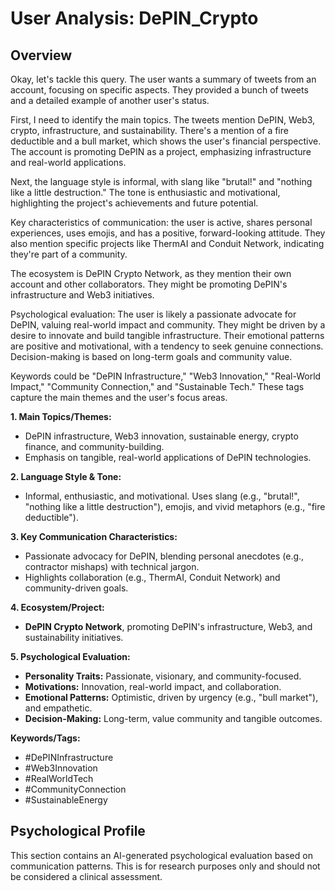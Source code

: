# User Analysis: DePIN_Crypto

## Overview

<think>
Okay, let's tackle this query. The user wants a summary of tweets from an account, focusing on specific aspects. They provided a bunch of tweets and a detailed example of another user's status. 

First, I need to identify the main topics. The tweets mention DePIN, Web3, crypto, infrastructure, and sustainability. There's a mention of a fire deductible and a bull market, which shows the user's financial perspective. The account is promoting DePIN as a project, emphasizing infrastructure and real-world applications.

Next, the language style is informal, with slang like "brutal!" and "nothing like a little destruction." The tone is enthusiastic and motivational, highlighting the project's achievements and future potential.

Key characteristics of communication: the user is active, shares personal experiences, uses emojis, and has a positive, forward-looking attitude. They also mention specific projects like ThermAI and Conduit Network, indicating they're part of a community.

The ecosystem is DePIN Crypto Network, as they mention their own account and other collaborators. They might be promoting DePIN's infrastructure and Web3 initiatives.

Psychological evaluation: The user is likely a passionate advocate for DePIN, valuing real-world impact and community. They might be driven by a desire to innovate and build tangible infrastructure. Their emotional patterns are positive and motivational, with a tendency to seek genuine connections. Decision-making is based on long-term goals and community value.

Keywords could be "DePIN Infrastructure," "Web3 Innovation," "Real-World Impact," "Community Connection," and "Sustainable Tech." These tags capture the main themes and the user's focus areas.
</think>

**1. Main Topics/Themes:**  
- DePIN infrastructure, Web3 innovation, sustainable energy, crypto finance, and community-building.  
- Emphasis on tangible, real-world applications of DePIN technologies.  

**2. Language Style & Tone:**  
- Informal, enthusiastic, and motivational. Uses slang (e.g., "brutal!", "nothing like a little destruction"), emojis, and vivid metaphors (e.g., "fire deductible").  

**3. Key Communication Characteristics:**  
- Passionate advocacy for DePIN, blending personal anecdotes (e.g., contractor mishaps) with technical jargon.  
- Highlights collaboration (e.g., ThermAI, Conduit Network) and community-driven goals.  

**4. Ecosystem/Project:**  
- **DePIN Crypto Network**, promoting DePIN's infrastructure, Web3, and sustainability initiatives.  

**5. Psychological Evaluation:**  
- **Personality Traits:** Passionate, visionary, and community-focused.  
- **Motivations:** Innovation, real-world impact, and collaboration.  
- **Emotional Patterns:** Optimistic, driven by urgency (e.g., "bull market"), and empathetic.  
- **Decision-Making:** Long-term, value community and tangible outcomes.  

**Keywords/Tags:**  
- #DePINInfrastructure  
- #Web3Innovation  
- #RealWorldTech  
- #CommunityConnection  
- #SustainableEnergy

## Psychological Profile

This section contains an AI-generated psychological evaluation based on communication patterns. This is for research purposes only and should not be considered a clinical assessment.